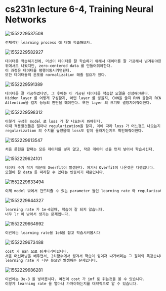 



# cs231n lecture 6-4, Training Neural Networks

![1552229537508](../images/2019-03-11-1552229537508.png)



```markdown
전체적인 learning process 에 대해 학습해보자.
```



![1552229582927](../images/2019-03-11-1552229582927.png)



```markdown
데이터를 학습하기전에, 머신이 데이터를 잘 학습하기 위해서 데이터를 잘 가공해서 넘겨줘야한다.
위에서도 나왔지만, zero-centered data 를 만들어줘야한다.
이 과정은 데이터를 평행이동시키면된다.
또한 데이터들의 분포를 normalization 해줄 필요가 있다.
```



![1552229591389](../images/2019-03-11-1552229591389.png)



```markdown
데이터를 잘 가공하였다면, 그 후에는 이 가공된 데이터를 학습할 모델을 선정해야한다.
Hidden layer 를 어떻게 구성할지, 어떤 layer 를 쌓을지, CNN을 쓸지 RNN 을쓸지 RCNN을 쓸지
Attention을 걸지 등등의 판단을 해야한다. 또한 layer 의 크기도 결정지어줘야한다.
```





![1552229598312](../images/2019-03-11-1552229598312.png)



```markdown
이렇게 구성한 model 로 loss 가 잘 나오는지 봐야한다.
이때 적용할것들은 얼마나 regularization을 할지, 이에 따라 loss 가 어느정도 나오는지 이다.
regularization 의 수치를 높였을때 loss도 같이 올라가는지도 확인해줘야한다.
```



![1552229613547](../images/2019-03-11-1552229613547.png)



```markdown
처음 룬현을 할때는 모든 데이터를 넣지 않고, 작은 데이터 셋을 먼저 넣어서 학습시킨다.
```





![1552229624101](../images/2019-03-11-1552229624101.png)



```markdown
데이터 수가 작기 때문에 Overfit이 발생한다. 여기서 Overfit이 나온것은 다행입니다.
모델이 잘 data 를 따라갈 수 있다는 반증이기 때문입니다.
```



![1552229633494](../images/2019-03-11-1552229633494.png)



```markdown
이제 model 밖에서 건드려줄 수 있는 parameter 들인 learning rate 와 regularization rate 을 건드려봅시다.
```





![1552229644327](../images/2019-03-11-1552229644327.png)



```markdown
learning rate 가 1e-6일때, 학습이 잘 되지 않습니다.
너무 lr 이 낮아서 생기는 문제입니다. 
```



![1552229664992](../images/2019-03-11-1552229664992.png)



```markdown
이번에는 learning rate을 1e6을 잡고 학습시켜봅시다
```



![1552229673488](../images/2019-03-11-1552229673488.png)



```markdown
cost 가 nan 으로 튕겨나가버립니다.
처음 머신러닝을 배우면서, 2차함수에서 튕겨서 학습이 튕겨져 나가버리는 그 원리와 똑같습니다.
learning rate 가 너무 높으면 발생하는 문제입니다.
```



![1552229686281](../images/2019-03-11-1552229686281.png)





```markdown
이번에는 3e-3 을 넣어봅시다. 여전이 cost 가 inf 로 튀는것을 볼 수 있습니다.
이렇게 learning rate 을 얼마나 가져야하는지를 대략적으로 알 수 있습니다.
```

